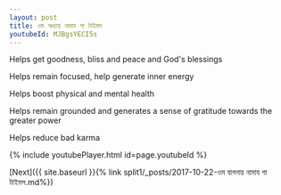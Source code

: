 ```yaml
---
layout: post
title: ওম অধ্যায় নামায গা টাইমস
youtubeId: MJBgsYECI5s
---
```

 
 
Helps get goodness, bliss and peace and God's blessings
 
Helps remain focused, help generate inner energy 
 
Helps boost physical and mental health 
 
Helps remain grounded and generates a sense of gratitude towards the greater power 
 
Helps reduce bad karma
 
 
 
 


{% include youtubePlayer.html id=page.youtubeId %}
 
[Next]({{ site.baseurl }}{% link  split1/_posts/2017-10-22-ওম যাগনায় নামায গা টাইমস.md%})
 
